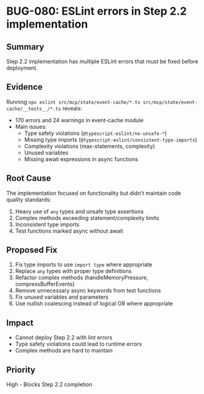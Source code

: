 # BUG-080: ESLint errors in Step 2.2 implementation

## Summary
Step 2.2 implementation has multiple ESLint errors that must be fixed before deployment.

## Evidence
Running `npx eslint src/mcp/state/event-cache/*.ts src/mcp/state/event-cache/__tests__/*.ts` reveals:
- 170 errors and 24 warnings in event-cache module
- Main issues:
  - Type safety violations (`@typescript-eslint/no-unsafe-*`)
  - Missing type imports (`@typescript-eslint/consistent-type-imports`)
  - Complexity violations (max-statements, complexity)
  - Unused variables
  - Missing await expressions in async functions

## Root Cause
The implementation focused on functionality but didn't maintain code quality standards:
1. Heavy use of `any` types and unsafe type assertions
2. Complex methods exceeding statement/complexity limits
3. Inconsistent type imports
4. Test functions marked async without await

## Proposed Fix
1. Fix type imports to use `import type` where appropriate
2. Replace `any` types with proper type definitions
3. Refactor complex methods (handleMemoryPressure, compressBufferEvents)
4. Remove unnecessary async keywords from test functions
5. Fix unused variables and parameters
6. Use nullish coalescing instead of logical OR where appropriate

## Impact
- Cannot deploy Step 2.2 with lint errors
- Type safety violations could lead to runtime errors
- Complex methods are hard to maintain

## Priority
High - Blocks Step 2.2 completion